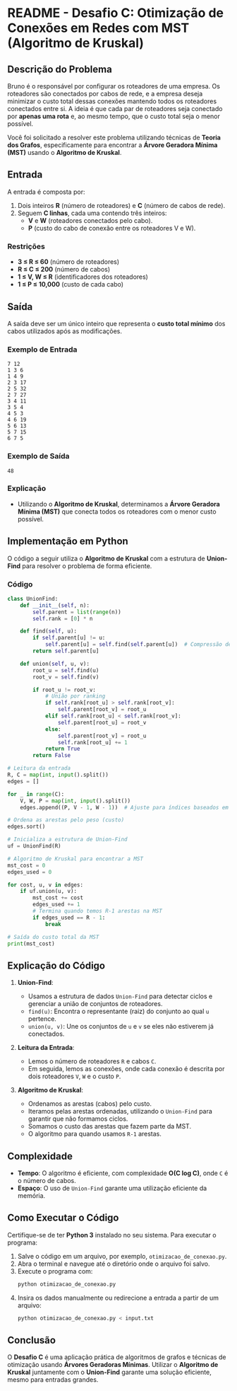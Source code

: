 # README - Desafio C: Otimização de Conexões em Redes com MST (Algoritmo de Kruskal)

## Descrição do Problema

Bruno é o responsável por configurar os roteadores de uma empresa. Os roteadores são conectados por cabos de rede, e a empresa deseja minimizar o custo total dessas conexões mantendo todos os roteadores conectados entre si. A ideia é que cada par de roteadores seja conectado por **apenas uma rota** e, ao mesmo tempo, que o custo total seja o menor possível.

Você foi solicitado a resolver este problema utilizando técnicas de **Teoria dos Grafos**, especificamente para encontrar a **Árvore Geradora Mínima (MST)** usando o **Algoritmo de Kruskal**.

## Entrada

A entrada é composta por:
1. Dois inteiros **R** (número de roteadores) e **C** (número de cabos de rede).
2. Seguem **C linhas**, cada uma contendo três inteiros:
   - **V** e **W** (roteadores conectados pelo cabo).
   - **P** (custo do cabo de conexão entre os roteadores V e W).

### Restrições
- **3 ≤ R ≤ 60** (número de roteadores)
- **R ≤ C ≤ 200** (número de cabos)
- **1 ≤ V, W ≤ R** (identificadores dos roteadores)
- **1 ≤ P ≤ 10,000** (custo de cada cabo)

## Saída

A saída deve ser um único inteiro que representa o **custo total mínimo** dos cabos utilizados após as modificações.

### Exemplo de Entrada
```
7 12
1 3 6
1 4 9
2 3 17
2 5 32
2 7 27
3 4 11
3 5 4
4 5 3
4 6 19
5 6 13
5 7 15
6 7 5
```

### Exemplo de Saída
```
48
```

### Explicação
- Utilizando o **Algoritmo de Kruskal**, determinamos a **Árvore Geradora Mínima (MST)** que conecta todos os roteadores com o menor custo possível.

## Implementação em Python

O código a seguir utiliza o **Algoritmo de Kruskal** com a estrutura de **Union-Find** para resolver o problema de forma eficiente.

### Código

```python
class UnionFind:
    def __init__(self, n):
        self.parent = list(range(n))
        self.rank = [0] * n

    def find(self, u):
        if self.parent[u] != u:
            self.parent[u] = self.find(self.parent[u])  # Compressão de caminho
        return self.parent[u]

    def union(self, u, v):
        root_u = self.find(u)
        root_v = self.find(v)

        if root_u != root_v:
            # União por ranking
            if self.rank[root_u] > self.rank[root_v]:
                self.parent[root_v] = root_u
            elif self.rank[root_u] < self.rank[root_v]:
                self.parent[root_u] = root_v
            else:
                self.parent[root_v] = root_u
                self.rank[root_u] += 1
            return True
        return False

# Leitura da entrada
R, C = map(int, input().split())
edges = []

for _ in range(C):
    V, W, P = map(int, input().split())
    edges.append((P, V - 1, W - 1))  # Ajuste para índices baseados em zero

# Ordena as arestas pelo peso (custo)
edges.sort()

# Inicializa a estrutura de Union-Find
uf = UnionFind(R)

# Algoritmo de Kruskal para encontrar a MST
mst_cost = 0
edges_used = 0

for cost, u, v in edges:
    if uf.union(u, v):
        mst_cost += cost
        edges_used += 1
        # Termina quando temos R-1 arestas na MST
        if edges_used == R - 1:
            break

# Saída do custo total da MST
print(mst_cost)
```

## Explicação do Código

1. **Union-Find**:
   - Usamos a estrutura de dados `Union-Find` para detectar ciclos e gerenciar a união de conjuntos de roteadores.
   - `find(u)`: Encontra o representante (raiz) do conjunto ao qual `u` pertence.
   - `union(u, v)`: Une os conjuntos de `u` e `v` se eles não estiverem já conectados.

2. **Leitura da Entrada**:
   - Lemos o número de roteadores `R` e cabos `C`.
   - Em seguida, lemos as conexões, onde cada conexão é descrita por dois roteadores `V`, `W` e o custo `P`.

3. **Algoritmo de Kruskal**:
   - Ordenamos as arestas (cabos) pelo custo.
   - Iteramos pelas arestas ordenadas, utilizando o `Union-Find` para garantir que não formamos ciclos.
   - Somamos o custo das arestas que fazem parte da MST.
   - O algoritmo para quando usamos `R-1` arestas.

## Complexidade

- **Tempo**: O algoritmo é eficiente, com complexidade **O(C log C)**, onde `C` é o número de cabos.
- **Espaço**: O uso de `Union-Find` garante uma utilização eficiente da memória.

## Como Executar o Código

Certifique-se de ter **Python 3** instalado no seu sistema. Para executar o programa:

1. Salve o código em um arquivo, por exemplo, `otimizacao_de_conexao.py`.
2. Abra o terminal e navegue até o diretório onde o arquivo foi salvo.
3. Execute o programa com:
   ```bash
   python otimizacao_de_conexao.py
   ```
4. Insira os dados manualmente ou redirecione a entrada a partir de um arquivo:
   ```bash
   python otimizacao_de_conexao.py < input.txt
   ```

## Conclusão

O **Desafio C** é uma aplicação prática de algoritmos de grafos e técnicas de otimização usando **Árvores Geradoras Mínimas**. Utilizar o **Algoritmo de Kruskal** juntamente com o **Union-Find** garante uma solução eficiente, mesmo para entradas grandes.
